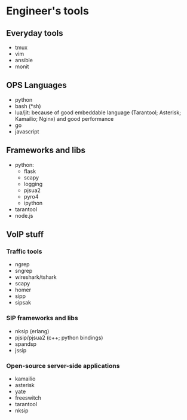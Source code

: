# Engineer's tools

## Everyday tools
* tmux
* vim
* ansible
* monit

## OPS Languages
* python
* bash (*sh)
* lua/jit: because of good embeddable language (Tarantool; Asterisk; Kamailio; Nginx) and good performance
* go
* javascript

## Frameworks and libs
* python:
  * flask
  * scapy
  * logging
  * pjsua2
  * pyro4
  * ipython
* tarantool
* node.js

## VoIP stuff

### Traffic tools
* ngrep
* sngrep
* wireshark/tshark
* scapy
* homer
* sipp
* sipsak

### SIP frameworks and libs
* nksip (erlang)
* pjsip/pjsua2 (c++; python bindings)
* spandsp
* jssip

### Open-source server-side applications
* kamailio
* asterisk
* yate
* freeswitch
* tarantool
* nksip
